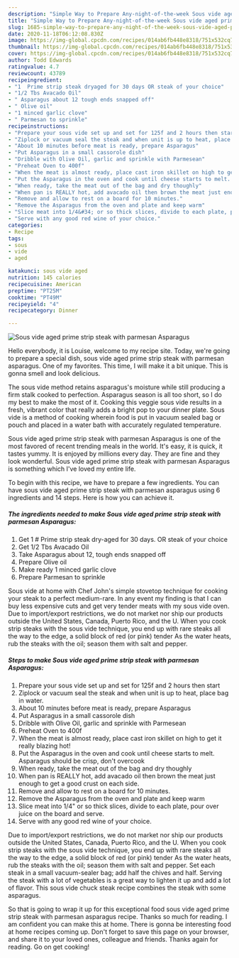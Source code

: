 ```yaml
---
description: "Simple Way to Prepare Any-night-of-the-week Sous vide aged prime strip steak with parmesan Asparagus"
title: "Simple Way to Prepare Any-night-of-the-week Sous vide aged prime strip steak with parmesan Asparagus"
slug: 1685-simple-way-to-prepare-any-night-of-the-week-sous-vide-aged-prime-strip-steak-with-parmesan-asparagus
date: 2020-11-18T06:12:08.830Z
image: https://img-global.cpcdn.com/recipes/014ab6fb448e8318/751x532cq70/sous-vide-aged-prime-strip-steak-with-parmesan-asparagus-recipe-main-photo.jpg
thumbnail: https://img-global.cpcdn.com/recipes/014ab6fb448e8318/751x532cq70/sous-vide-aged-prime-strip-steak-with-parmesan-asparagus-recipe-main-photo.jpg
cover: https://img-global.cpcdn.com/recipes/014ab6fb448e8318/751x532cq70/sous-vide-aged-prime-strip-steak-with-parmesan-asparagus-recipe-main-photo.jpg
author: Todd Edwards
ratingvalue: 4.7
reviewcount: 43789
recipeingredient:
- "1  Prime strip steak dryaged for 30 days OR steak of your choice"
- "1/2 Tbs Avacado Oil"
- " Asparagus about 12 tough ends snapped off"
- " Olive oil"
- "1 minced garlic clove"
- " Parmesan to sprinkle"
recipeinstructions:
- "Prepare your sous vide set up and set for 125f and 2 hours then start"
- "Ziplock or vacuum seal the steak and when unit is up to heat, place bag in water."
- "About 10 minutes before meat is ready, prepare Asparagus"
- "Put Asparagus in a small cassorole dish"
- "Dribble with Olive Oil, garlic and sprinkle with Parmesean"
- "Preheat Oven to 400f"
- "When the meat is almost ready, place cast iron skillet on high to get it really blazing hot!"
- "Put the Asparagus in the oven and cook until cheese starts to melt. Asparagus should be crisp, don&#39;t overcook"
- "When ready, take the meat out of the bag and dry thoughly"
- "When pan is REALLY hot, add avacado oil then brown the meat just enough to get a good crust on each side."
- "Remove and allow to rest on a board for 10 minutes."
- "Remove the Asparagus from the oven and plate and keep warm"
- "Slice meat into 1/4&#34; or so thick slices, divide to each plate, pour over juice on the board and serve."
- "Serve with any good red wine of your choice."
categories:
- Recipe
tags:
- sous
- vide
- aged

katakunci: sous vide aged 
nutrition: 145 calories
recipecuisine: American
preptime: "PT25M"
cooktime: "PT49M"
recipeyield: "4"
recipecategory: Dinner

---
```



![Sous vide aged prime strip steak with parmesan Asparagus](https://img-global.cpcdn.com/recipes/014ab6fb448e8318/751x532cq70/sous-vide-aged-prime-strip-steak-with-parmesan-asparagus-recipe-main-photo.jpg)

Hello everybody, it is Louise, welcome to my recipe site. Today, we're going to prepare a special dish, sous vide aged prime strip steak with parmesan asparagus. One of my favorites. This time, I will make it a bit unique. This is gonna smell and look delicious.

The sous vide method retains asparagus&#39;s moisture while still producing a firm stalk cooked to perfection. Asparagus season is all too short, so I do my best to make the most of it. Cooking this veggie sous vide results in a fresh, vibrant color that really adds a bright pop to your dinner plate. Sous vide is a method of cooking wherein food is put in vacuum sealed bag or pouch and placed in a water bath with accurately regulated temperature.

Sous vide aged prime strip steak with parmesan Asparagus is one of the most favored of recent trending meals in the world. It's easy, it is quick, it tastes yummy. It is enjoyed by millions every day. They are fine and they look wonderful. Sous vide aged prime strip steak with parmesan Asparagus is something which I've loved my entire life.


To begin with this recipe, we have to prepare a few ingredients. You can have sous vide aged prime strip steak with parmesan asparagus using 6 ingredients and 14 steps. Here is how you can achieve it.

<!--inarticleads1-->

##### The ingredients needed to make Sous vide aged prime strip steak with parmesan Asparagus:

1. Get 1 # Prime strip steak dry-aged for 30 days. OR steak of your choice
1. Get 1/2 Tbs Avacado Oil
1. Take  Asparagus about 12, tough ends snapped off
1. Prepare  Olive oil
1. Make ready 1 minced garlic clove
1. Prepare  Parmesan to sprinkle


Sous vide at home with Chef John&#39;s simple stovetop technique for cooking your steak to a perfect medium-rare. In any event my finding is that I can buy less expensive cuts and get very tender meats with my sous vide oven. Due to import/export restrictions, we do not market nor ship our products outside the United States, Canada, Puerto Rico, and the U. When you cook strip steaks with the sous vide technique, you end up with rare steaks all the way to the edge, a solid block of red (or pink) tender As the water heats, rub the steaks with the oil; season them with salt and pepper. 

<!--inarticleads2-->

##### Steps to make Sous vide aged prime strip steak with parmesan Asparagus:

1. Prepare your sous vide set up and set for 125f and 2 hours then start
1. Ziplock or vacuum seal the steak and when unit is up to heat, place bag in water.
1. About 10 minutes before meat is ready, prepare Asparagus
1. Put Asparagus in a small cassorole dish
1. Dribble with Olive Oil, garlic and sprinkle with Parmesean
1. Preheat Oven to 400f
1. When the meat is almost ready, place cast iron skillet on high to get it really blazing hot!
1. Put the Asparagus in the oven and cook until cheese starts to melt. Asparagus should be crisp, don&#39;t overcook
1. When ready, take the meat out of the bag and dry thoughly
1. When pan is REALLY hot, add avacado oil then brown the meat just enough to get a good crust on each side.
1. Remove and allow to rest on a board for 10 minutes.
1. Remove the Asparagus from the oven and plate and keep warm
1. Slice meat into 1/4&#34; or so thick slices, divide to each plate, pour over juice on the board and serve.
1. Serve with any good red wine of your choice.


Due to import/export restrictions, we do not market nor ship our products outside the United States, Canada, Puerto Rico, and the U. When you cook strip steaks with the sous vide technique, you end up with rare steaks all the way to the edge, a solid block of red (or pink) tender As the water heats, rub the steaks with the oil; season them with salt and pepper. Set each steak in a small vacuum-sealer bag; add half the chives and half. Serving the steak with a lot of vegetables is a great way to lighten it up and add a lot of flavor. This sous vide chuck steak recipe combines the steak with some asparagus. 

So that is going to wrap it up for this exceptional food sous vide aged prime strip steak with parmesan asparagus recipe. Thanks so much for reading. I am confident you can make this at home. There is gonna be interesting food at home recipes coming up. Don't forget to save this page on your browser, and share it to your loved ones, colleague and friends. Thanks again for reading. Go on get cooking!
